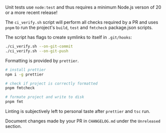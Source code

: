 Unit tests use `node:test` and thus requires a minimum Node.js verson of 20 or a more recent release!

The `ci_verify.sh` script will perform all checks required by a PR and uses `pnpm` to run the project's `build`, `test` and `fmtcheck` package.json scripts.

The script has flags to create symlinks to itself in `.git/hooks`:

```bash
./ci_verify.sh --on-git-commit
./ci_verify.sh --on-git-push
```

Formatting is provided by `prettier`.

```bash
# install prettier
npm i -g prettier

# check if project is correctly formatted
pnpm fmtcheck

# formate project and write to disk
pnpm fmt
```

Linting is subjectively left to personal taste after `prettier` and `tsc` run.

Document changes made by your PR in `CHANGELOG.md` under the `Unreleased` section.
